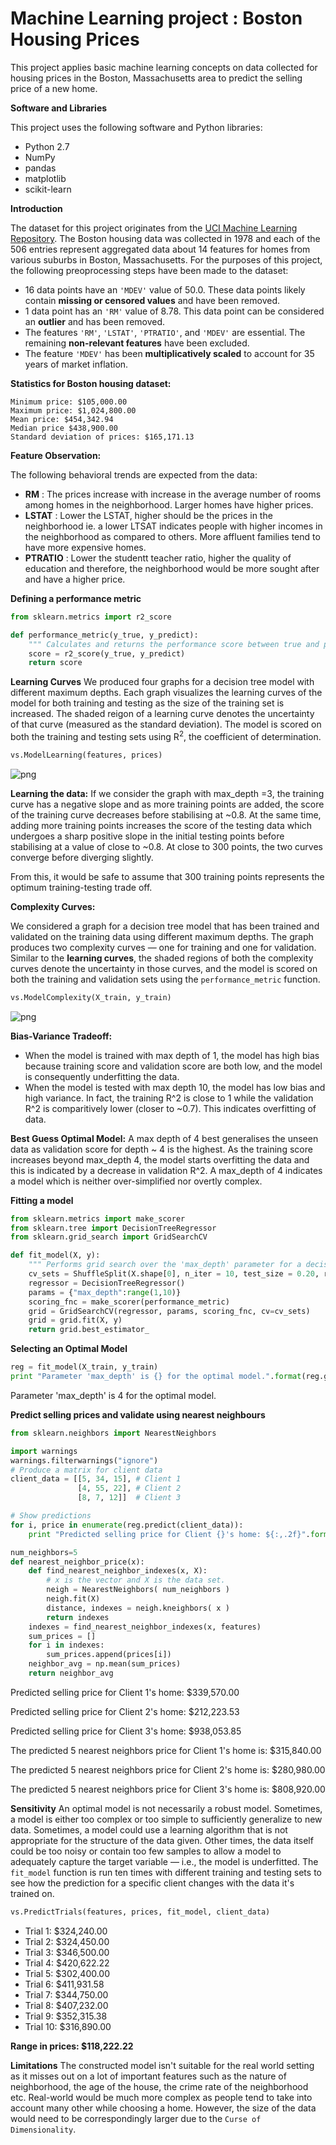 # Machine Learning project : Boston Housing Prices 

This project applies  basic machine learning concepts on data collected for housing prices in the Boston, Massachusetts area to predict the selling price of a new home.

**Software and Libraries**

This project uses the following software and Python libraries:

- Python 2.7
- NumPy
- pandas
- matplotlib
- scikit-learn

**Introduction**

The dataset for this project originates from the [UCI Machine Learning Repository](https://archive.ics.uci.edu/ml/datasets/Housing). The Boston housing data was collected in 1978 and each of the 506 entries represent aggregated data about 14 features for homes from various suburbs in Boston, Massachusetts. 
For the purposes of this project, the following preoprocessing steps have been made to the dataset:
- 16 data points have an `'MDEV'` value of 50.0. These data points likely contain **missing or censored values** and have been removed.
- 1 data point has an `'RM'` value of 8.78. This data point can be considered an **outlier** and has been removed.
- The features `'RM'`, `'LSTAT'`, `'PTRATIO'`, and `'MDEV'` are essential. The remaining **non-relevant features** have been excluded.
- The feature `'MDEV'` has been **multiplicatively scaled** to account for 35 years of market inflation.

**Statistics for Boston housing dataset:**

    Minimum price: $105,000.00
    Maximum price: $1,024,800.00
    Mean price: $454,342.94
    Median price $438,900.00
    Standard deviation of prices: $165,171.13
    
**Feature Observation:**

The following behavioral trends are expected from the data:
- **RM** : The prices increase with increase in the average number of rooms among homes in the neighborhood. Larger homes have higher prices.
- **LSTAT** : Lower the LSTAT, higher should be the prices in the neighborhood ie. a lower LTSAT indicates people with higher incomes in the neighborhood as compared to others. More affluent families tend to have more expensive homes.
- **PTRATIO** : Lower the studentt teacher ratio, higher the quality of education and therefore, the neighborhood would be more sought after and have a higher price.

**Defining a performance metric**
```python
from sklearn.metrics import r2_score

def performance_metric(y_true, y_predict):
    """ Calculates and returns the performance score between true and predicted values based on the metric chosen. """
    score = r2_score(y_true, y_predict)
    return score
```
**Learning Curves**
We produced four graphs for a decision tree model with different maximum depths. Each graph visualizes the learning curves of the model for both training and testing as the size of the training set is increased. The shaded reigon of a learning curve denotes the uncertainty of that curve (measured as the standard deviation). The model is scored on both the training and testing sets using R<sup>2</sup>, the coefficient of determination.  

```python
vs.ModelLearning(features, prices)
```
![png](extras/output_20_0.png)

**Learning the data:**
If we consider the graph with max_depth =3, the training curve has a negative slope and as more training points are added, the score of the training curve decreases before stabilising at ~0.8. At the same time, adding more training points increases the score of the testing data which undergoes a sharp positive slope in the initial testing points before stabilising at a value of close to ~0.8. At close to 300 points, the two curves converge before diverging slightly. 

From this, it would be safe to assume that 300 training points represents the optimum training-testing trade off.

**Complexity Curves:**

We considered a graph for a decision tree model that has been trained and validated on the training data using different maximum depths. The graph produces two complexity curves — one for training and one for validation. Similar to the **learning curves**, the shaded regions of both the complexity curves denote the uncertainty in those curves, and the model is scored on both the training and validation sets using the `performance_metric` function.  

```python
vs.ModelComplexity(X_train, y_train)
```
![png](extras/output_24_0.png)

**Bias-Variance Tradeoff:**
- When the model is trained with max depth of 1, the model has high bias because training score and validation score are both low, and the model is consequently underfitting the data. 
- When the model is tested with max depth 10, the model has low bias and high variance. In fact, the training R^2 is close to 1 while the validation R^2 is comparitively lower (closer to ~0.7). This indicates overfitting of data.

**Best Guess Optimal Model:**
A max depth of 4 best generalises the unseen data as validation score for depth ~ 4 is the highest. As the training score increases beyond max_depth 4, the model starts overfitting the data and this is indicated by a decrease in validation R^2. A max_depth of 4 indicates a model which is neither over-simplified nor overtly complex.

**Fitting a model**
```python
from sklearn.metrics import make_scorer
from sklearn.tree import DecisionTreeRegressor 
from sklearn.grid_search import GridSearchCV

def fit_model(X, y):
    """ Performs grid search over the 'max_depth' parameter for a decision tree regressor trained on the input data [X, y]. """
    cv_sets = ShuffleSplit(X.shape[0], n_iter = 10, test_size = 0.20, random_state = 0)
    regressor = DecisionTreeRegressor()
    params = {"max_depth":range(1,10)}
    scoring_fnc = make_scorer(performance_metric)
    grid = GridSearchCV(regressor, params, scoring_fnc, cv=cv_sets)
    grid = grid.fit(X, y)
    return grid.best_estimator_
```
**Selecting an Optimal Model**
```python
reg = fit_model(X_train, y_train)
print "Parameter 'max_depth' is {} for the optimal model.".format(reg.get_params()['max_depth'])
```
 Parameter 'max_depth' is 4 for the optimal model.

**Predict selling prices and validate using nearest neighbours**
```python
from sklearn.neighbors import NearestNeighbors

import warnings
warnings.filterwarnings("ignore")
# Produce a matrix for client data
client_data = [[5, 34, 15], # Client 1
               [4, 55, 22], # Client 2
               [8, 7, 12]]  # Client 3

# Show predictions
for i, price in enumerate(reg.predict(client_data)):
    print "Predicted selling price for Client {}'s home: ${:,.2f}".format(i+1, price)

num_neighbors=5
def nearest_neighbor_price(x):
    def find_nearest_neighbor_indexes(x, X):
        # x is the vector and X is the data set.
        neigh = NearestNeighbors( num_neighbors )
        neigh.fit(X)
        distance, indexes = neigh.kneighbors( x )
        return indexes
    indexes = find_nearest_neighbor_indexes(x, features)
    sum_prices = []
    for i in indexes:
        sum_prices.append(prices[i])
    neighbor_avg = np.mean(sum_prices)
    return neighbor_avg
```
Predicted selling price for Client 1's home: $339,570.00

Predicted selling price for Client 2's home: $212,223.53

Predicted selling price for Client 3's home: $938,053.85

The predicted 5 nearest neighbors price for Client 1's home is: $315,840.00

The predicted 5 nearest neighbors price for Client 2's home is: $280,980.00

The predicted 5 nearest neighbors price for Client 3's home is: $808,920.00

**Sensitivity**
An optimal model is not necessarily a robust model. Sometimes, a model is either too complex or too simple to sufficiently generalize to new data. Sometimes, a model could use a learning algorithm that is not appropriate for the structure of the data given. Other times, the data itself could be too noisy or contain too few samples to allow a model to adequately capture the target variable — i.e., the model is underfitted. 
The `fit_model` function is run ten times with different training and testing sets to see how the prediction for a specific client changes with the data it's trained on.


```python
vs.PredictTrials(features, prices, fit_model, client_data)
```

- Trial 1: $324,240.00
- Trial 2: $324,450.00
- Trial 3: $346,500.00
- Trial 4: $420,622.22
- Trial 5: $302,400.00
- Trial 6: $411,931.58
- Trial 7: $344,750.00
- Trial 8: $407,232.00
- Trial 9: $352,315.38
- Trial 10: $316,890.00
 
**Range in prices: $118,222.22**

**Limitations** The constructed model isn't suitable for the real world setting as it misses out on a lot of important features such as the nature of neighborhood, the age of the house, the crime rate of the neighborhood etc. Real-world would be much more complex as people tend to take into account many other while choosing a home. However, the size of the data would need to be correspondingly larger due to the ```Curse of Dimensionality```.
